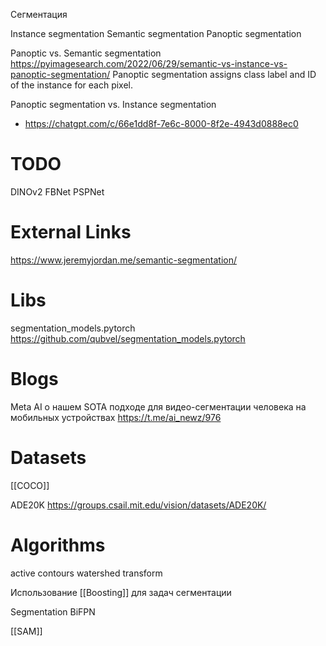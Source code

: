 
Сегментация

Instance segmentation
Semantic segmentation
Panoptic segmentation

Panoptic vs. Semantic segmentation
https://pyimagesearch.com/2022/06/29/semantic-vs-instance-vs-panoptic-segmentation/
Panoptic segmentation assigns class label and ID of the instance for each pixel.

Panoptic segmentation vs. Instance segmentation
- https://chatgpt.com/c/66e1dd8f-7e6c-8000-8f2e-4943d0888ec0

# TODO

DINOv2
FBNet
PSPNet

# External Links

https://www.jeremyjordan.me/semantic-segmentation/

# Libs

segmentation_models.pytorch
https://github.com/qubvel/segmentation_models.pytorch

# Blogs

Meta AI о нашем SOTA подходе для видео-сегментации человека на мобильных устройствах
https://t.me/ai_newz/976


# Datasets

[[COCO]]

ADE20K
https://groups.csail.mit.edu/vision/datasets/ADE20K/

# Algorithms

active contours
watershed transform

Использование [[Boosting]] для задач сегментации

Segmentation BiFPN

[[SAM]]
